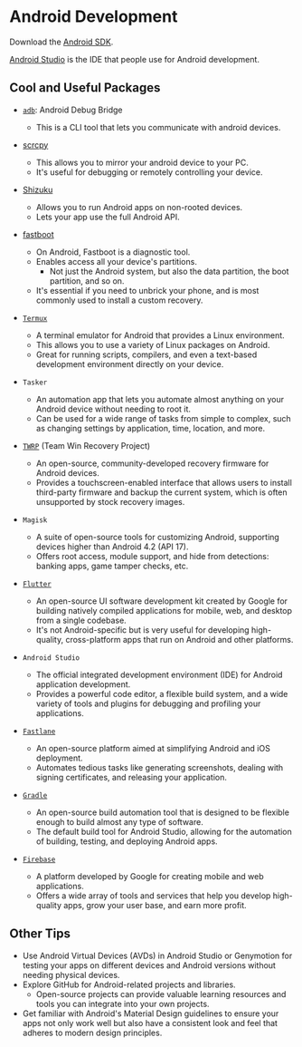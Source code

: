 
# Android Development

Download the [Android SDK](https://developer.android.com/tools/releases/platform-tools).  

[Android Studio](https://developer.android.com/studio/index.html)
is the IDE that people use for Android development.  

## Cool and Useful Packages

* [`adb`](https://developer.android.com/tools/adb): Android Debug Bridge
    * This is a CLI tool that lets you communicate with android devices.  

* [scrcpy](https://github.com/Genymobile/scrcpy) 
    * This allows you to mirror your android device to your PC.  
    * It's useful for debugging or remotely controlling your device.  

* [Shizuku](https://github.com/RikkaW/Shizuku) 
    * Allows you to run Android apps on non-rooted devices.  
    * Lets your app use the full Android API.  

* [fastboot](https://developer.android.com/tools/releases/platform-tools)
    * On Android, Fastboot is a diagnostic tool.  
    * Enables access all your device's partitions.
        * Not just the Android system, but also the data partition, the boot partition, and so on.
    * It's essential if you need to unbrick your phone, and is most commonly used
      to install a custom recovery.


* [`Termux`](https://termux.com/)
    * A terminal emulator for Android that provides a Linux environment.  
    * This allows you to use a variety of Linux packages on Android.
    * Great for running scripts, compilers, and even a text-based development
      environment directly on your device.

* `Tasker`
    * An automation app that lets you automate almost anything on your Android
      device without needing to root it.
    * Can be used for a wide range of tasks from simple to complex, such
      as changing settings by application, time, location, and more.

* [`TWRP`](https://twrp.me/) (Team Win Recovery Project)
    * An open-source, community-developed recovery firmware for Android devices.
    * Provides a touchscreen-enabled interface that allows users to
      install third-party firmware and backup the current system, which
      is often unsupported by stock recovery images.

* `Magisk`
    * A suite of open-source tools for customizing Android, supporting devices
      higher than Android 4.2 (API 17).
    * Offers root access, module support, and hide from 
      detections: banking apps, game tamper checks, etc.

* [`Flutter`](https://flutter.dev/)
    * An open-source UI software development kit created by Google for
      building natively compiled applications for mobile, web, and desktop
      from a single codebase.
    * It's not Android-specific but is very useful for developing high-quality,
      cross-platform apps that run on Android and other platforms.

* `Android Studio`
    * The official integrated development environment (IDE) for Android application development.
    * Provides a powerful code editor, a flexible build system, and a wide variety
      of tools and plugins for debugging and profiling your applications.

* [`Fastlane`](https://fastlane.tools/)
    * An open-source platform aimed at simplifying Android and iOS deployment.
    * Automates tedious tasks like generating screenshots, dealing with signing
      certificates, and releasing your application.

* [`Gradle`](https://gradle.org/)
    * An open-source build automation tool that is designed to be flexible
      enough to build almost any type of software.
    * The default build tool for Android Studio, allowing for the automation
      of building, testing, and deploying Android apps.

* [`Firebase`](https://firebase.google.com/)
    * A platform developed by Google for creating mobile and web applications.
    * Offers a wide array of tools and services that help you develop high-quality
      apps, grow your user base, and earn more profit.


## Other Tips
* Use Android Virtual Devices (AVDs) in Android Studio or Genymotion
  for testing your apps on different devices and Android versions without
  needing physical devices.
* Explore GitHub for Android-related projects and libraries.  
    * Open-source projects can provide valuable learning resources and tools
      you can integrate into your own projects.
* Get familiar with Android's Material Design guidelines to ensure your
  apps not only work well but also have a consistent look and feel that
  adheres to modern design principles.


